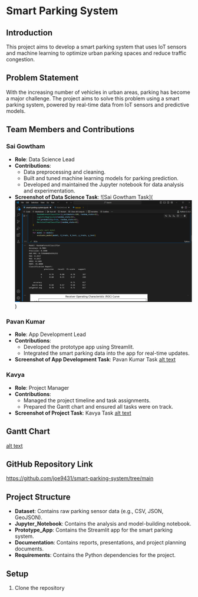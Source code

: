 # Smart Parking System

## Introduction
This project aims to develop a smart parking system that uses IoT sensors and machine learning to optimize urban parking spaces and reduce traffic congestion.

## Problem Statement
With the increasing number of vehicles in urban areas, parking has become a major challenge. The project aims to solve this problem using a smart parking system, powered by real-time data from IoT sensors and predictive models.

## Team Members and Contributions

### Sai Gowtham
- **Role**: Data Science Lead
- **Contributions**:
  - Data preprocessing and cleaning.
  - Built and tuned machine learning models for parking prediction.
  - Developed and maintained the Jupyter notebook for data analysis and experimentation.
- **Screenshot of Data Science Task**:
  ![Sai Gowtham Task](![alt text](<Data Science.png>))

### Pavan Kumar
- **Role**: App Development Lead
- **Contributions**:
  - Developed the prototype app using Streamlit.
  - Integrated the smart parking data into the app for real-time updates.
- **Screenshot of App Development Task**:
  Pavan Kumar Task [alt text](<App Development.png>)

### Kavya
- **Role**: Project Manager
- **Contributions**:
  - Managed the project timeline and task assignments.
  - Prepared the Gantt chart and ensured all tasks were on track.
- **Screenshot of Project Task**:
  Kavya Task [alt text](<Project Manager.png>)

## Gantt Chart
[alt text](<gantt cahrt.png>)


## GitHub Repository Link
https://github.com/joe9431/smart-parking-system/tree/main

## Project Structure
- **Dataset**: Contains raw parking sensor data (e.g., CSV, JSON, GeoJSON).
- **Jupyter_Notebook**: Contains the analysis and model-building notebook.
- **Prototype_App**: Contains the Streamlit app for the smart parking system.
- **Documentation**: Contains reports, presentations, and project planning documents.
- **Requirements**: Contains the Python dependencies for the project.

## Setup
1. Clone the repository